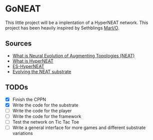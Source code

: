 # GoNEAT

This little project will be a implentation of a HyperNEAT network. 
This project has been heavily inspired by Sethblings [MarI/O](https://www.youtube.com/watch?v=qv6UVOQ0F44).

## Sources

* [What is Neural Evolution of Augmenting Topologies (NEAT)](http://nn.cs.utexas.edu/downloads/papers/stanley.ec02.pdf)
* [What is HyperNEAT](http://eplex.cs.ucf.edu/papers/stanley_alife09.pdf)
* [ES-HyperNEAT](http://eplex.cs.ucf.edu/papers/risi_gecco11.pdf)
* [Evolving the NEAT substrate](http://eplex.cs.ucf.edu/papers/risi_gecco10.pdf)

## TODOs

* [x] Finish the CPPN
* [x] Write the code for the substrate
* [ ] Write the code for the player
* [ ] Write the code for the framework
* [ ] Test the network on Tic Tac Toe
* [ ] Write a general interface for more games and different substrate variations
